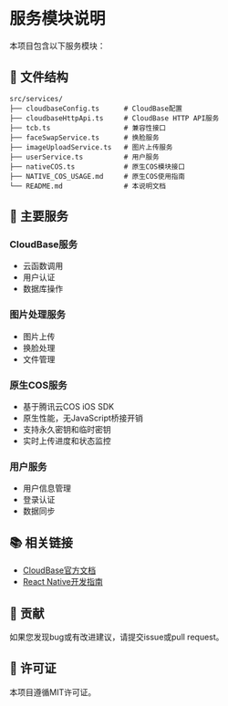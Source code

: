 # 服务模块说明

本项目包含以下服务模块：

## 📁 文件结构

```
src/services/
├── cloudbaseConfig.ts      # CloudBase配置
├── cloudbaseHttpApi.ts     # CloudBase HTTP API服务
├── tcb.ts                  # 兼容性接口
├── faceSwapService.ts      # 换脸服务
├── imageUploadService.ts   # 图片上传服务
├── userService.ts          # 用户服务
├── nativeCOS.ts            # 原生COS模块接口
├── NATIVE_COS_USAGE.md     # 原生COS使用指南
└── README.md               # 本说明文档
```

## 🔧 主要服务

### CloudBase服务
- 云函数调用
- 用户认证
- 数据库操作

### 图片处理服务
- 图片上传
- 换脸处理
- 文件管理

### 原生COS服务
- 基于腾讯云COS iOS SDK
- 原生性能，无JavaScript桥接开销
- 支持永久密钥和临时密钥
- 实时上传进度和状态监控

### 用户服务
- 用户信息管理
- 登录认证
- 数据同步

## 📚 相关链接

- [CloudBase官方文档](https://cloud.tencent.com/product/tcb)
- [React Native开发指南](https://reactnative.dev/)

## 🤝 贡献

如果您发现bug或有改进建议，请提交issue或pull request。

## 📄 许可证

本项目遵循MIT许可证。
